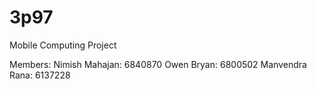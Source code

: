 # 3p97
Mobile Computing Project


Members:
Nimish Mahajan: 6840870
Owen Bryan: 6800502
Manvendra Rana: 6137228
